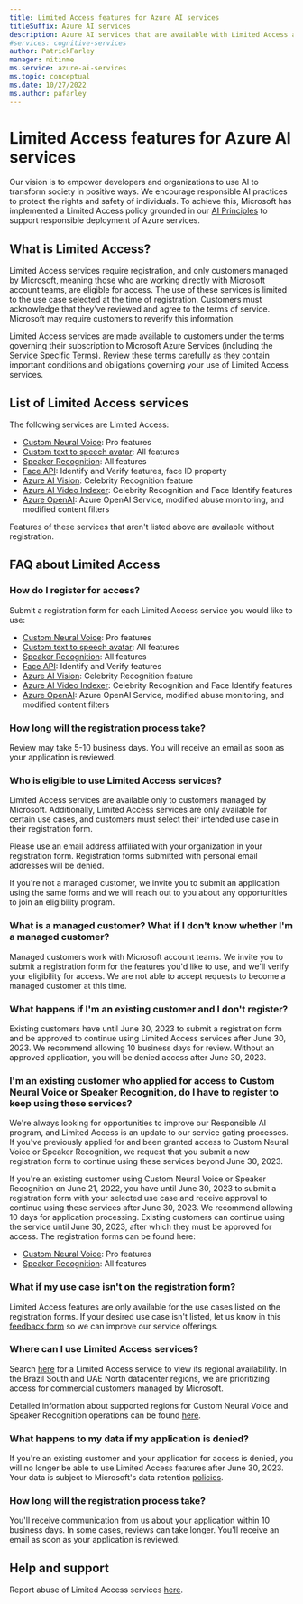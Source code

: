 ```yaml
---
title: Limited Access features for Azure AI services
titleSuffix: Azure AI services
description: Azure AI services that are available with Limited Access are described below.
#services: cognitive-services
author: PatrickFarley
manager: nitinme
ms.service: azure-ai-services
ms.topic: conceptual
ms.date: 10/27/2022
ms.author: pafarley
---
```


# Limited Access features for Azure AI services

Our vision is to empower developers and organizations to use AI to transform society in positive ways. We encourage responsible AI practices to protect the rights and safety of individuals. To achieve this, Microsoft has implemented a Limited Access policy grounded in our [AI Principles](https://www.microsoft.com/ai/responsible-ai) to support responsible deployment of Azure services. 

## What is Limited Access? 

Limited Access services require registration, and only customers managed by Microsoft, meaning those who are working directly with Microsoft account teams, are eligible for access. The use of these services is limited to the use case selected at the time of registration. Customers must acknowledge that they've reviewed and agree to the terms of service. Microsoft may require customers to reverify this information. 

Limited Access services are made available to customers under the terms governing their subscription to Microsoft Azure Services (including the [Service Specific Terms](https://go.microsoft.com/fwlink/?linkid=2018760)). Review these terms carefully as they contain important conditions and obligations governing your use of Limited Access services. 

## List of Limited Access services 

The following services are Limited Access: 

- [Custom Neural Voice](/legal/cognitive-services/speech-service/custom-neural-voice/limited-access-custom-neural-voice?context=/azure/ai-services/speech-service/context/context): Pro features 
- [Custom text to speech avatar](/legal/cognitive-services/speech-service/custom-neural-voice/limited-access-custom-neural-voice?context=/azure/ai-services/speech-service/context/context): All features
- [Speaker Recognition](/legal/cognitive-services/speech-service/speaker-recognition/limited-access-speaker-recognition?context=/azure/ai-services/speech-service/context/context): All features 
- [Face API](/legal/cognitive-services/computer-vision/limited-access-identity?context=/azure/ai-services/computer-vision/context/context): Identify and Verify features, face ID property
- [Azure AI Vision](/legal/cognitive-services/computer-vision/limited-access?context=/azure/ai-services/computer-vision/context/context): Celebrity Recognition feature 
- [Azure AI Video Indexer](/azure/azure-video-indexer/limited-access-features): Celebrity Recognition and Face Identify features
- [Azure OpenAI](/legal/cognitive-services/openai/limited-access): Azure OpenAI Service, modified abuse monitoring, and modified content filters

Features of these services that aren't listed above are available without registration. 

## FAQ about Limited Access 

### How do I register for access? 

Submit a registration form for each Limited Access service you would like to use: 

- [Custom Neural Voice](https://aka.ms/customneural): Pro features 
- [Custom text to speech avatar](https://aka.ms/customneural): All features 
- [Speaker Recognition](https://aka.ms/azure-speaker-recognition): All features 
- [Face API](https://aka.ms/facerecognition): Identify and Verify features
- [Azure AI Vision](https://aka.ms/facerecognition): Celebrity Recognition feature 
- [Azure AI Video Indexer](https://aka.ms/facerecognition): Celebrity Recognition and Face Identify features 
- [Azure OpenAI](/legal/cognitive-services/openai/limited-access): Azure OpenAI Service, modified abuse monitoring, and modified content filters 

### How long will the registration process take? 

Review may take 5-10 business days. You will receive an email as soon as your application is reviewed. 

### Who is eligible to use Limited Access services? 

Limited Access services are available only to customers managed by Microsoft. Additionally, Limited Access services are only available for certain use cases, and customers must select their intended use case in their registration form.  

Please use an email address affiliated with your organization in your registration form. Registration forms submitted with personal email addresses will be denied. 

If you're not a managed customer, we invite you to submit an application using the same forms and we will reach out to you about any opportunities to join an eligibility program. 

### What is a managed customer? What if I don't know whether I'm a managed customer? 

Managed customers work with Microsoft account teams. We invite you to submit a registration form for the features you'd like to use, and we'll verify your eligibility for access. We are not able to accept requests to become a managed customer at this time.

### What happens if I'm an existing customer and I don't register? 

Existing customers have until June 30, 2023 to submit a registration form and be approved to continue using Limited Access services after June 30, 2023. We recommend allowing 10 business days for review. Without an approved application, you will be denied access after June 30, 2023.  

### I'm an existing customer who applied for access to Custom Neural Voice or Speaker Recognition, do I have to register to keep using these services? 

We're always looking for opportunities to improve our Responsible AI program, and Limited Access is an update to our service gating processes. If you've previously applied for and been granted access to Custom Neural Voice or Speaker Recognition, we request that you submit a new registration form to continue using these services beyond June 30, 2023. 

If you're an existing customer using Custom Neural Voice or Speaker Recognition on June 21, 2022, you have until June 30, 2023 to submit a registration form with your selected use case and receive approval to continue using these services after June 30, 2023. We recommend allowing 10 days for application processing. Existing customers can continue using the service until June 30, 2023, after which they must be approved for access. The registration forms can be found here: 

- [Custom Neural Voice](https://aka.ms/customneural): Pro features 
- [Speaker Recognition](https://aka.ms/azure-speaker-recognition): All features 

### What if my use case isn't on the registration form? 

Limited Access features are only available for the use cases listed on the registration forms. If your desired use case isn't listed, let us know in this [feedback form](https://aka.ms/CogSvcsLimitedAccessFeedback) so we can improve our service offerings. 

### Where can I use Limited Access services? 

Search [here](https://azure.microsoft.com/global-infrastructure/services/) for a Limited Access service to view its regional availability. In the Brazil South and UAE North datacenter regions, we are prioritizing access for commercial customers managed by Microsoft. 

Detailed information about supported regions for Custom Neural Voice and Speaker Recognition operations can be found [here](./speech-service/regions.md). 

### What happens to my data if my application is denied? 

If you're an existing customer and your application for access is denied, you will no longer be able to use Limited Access features after June 30, 2023. Your data is subject to Microsoft's data retention [policies](https://www.microsoft.com/trust-center/privacy/data-management#:~:text=If%20you%20terminate%20a%20cloud,data%20or%20renew%20your%20subscription.). 

### How long will the registration process take?

You'll receive communication from us about your application within 10 business days. In some cases, reviews can take longer. You'll receive an email as soon as your application is reviewed.

## Help and support 

Report abuse of Limited Access services [here](https://aka.ms/reportabuse).
